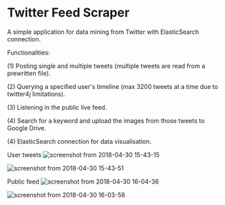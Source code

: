 # Twitter Feed Scraper

A simple application for data mining from Twitter with ElasticSearch connection.

Functionalities:

(1) Posting single and multiple tweets (multiple tweets are read from a prewritten file).

(2) Querying a specified user's timeline (max 3200 tweets at a time due to twitter4j limitations).

(3) Listening in the public live feed.

(4) Search for a keyword and upload the images from those tweets to Google Drive.

(4) ElasticSearch connection for data visualisation.

User tweets
![screenshot from 2018-04-30 15-43-15](https://user-images.githubusercontent.com/36161760/39434768-d0cc8f8a-4c99-11e8-9b00-07c7c9c28cfb.png)

![screenshot from 2018-04-30 15-43-51](https://user-images.githubusercontent.com/36161760/39434813-f4bd9ef2-4c99-11e8-808d-54d3433cce1e.png)

Public feed
![screenshot from 2018-04-30 16-04-36](https://user-images.githubusercontent.com/36161760/39434887-2d70c922-4c9a-11e8-9282-0136f763fb08.png)

![screenshot from 2018-04-30 16-03-58](https://user-images.githubusercontent.com/36161760/39434852-12211c26-4c9a-11e8-8f5a-243afaf71a15.png)
